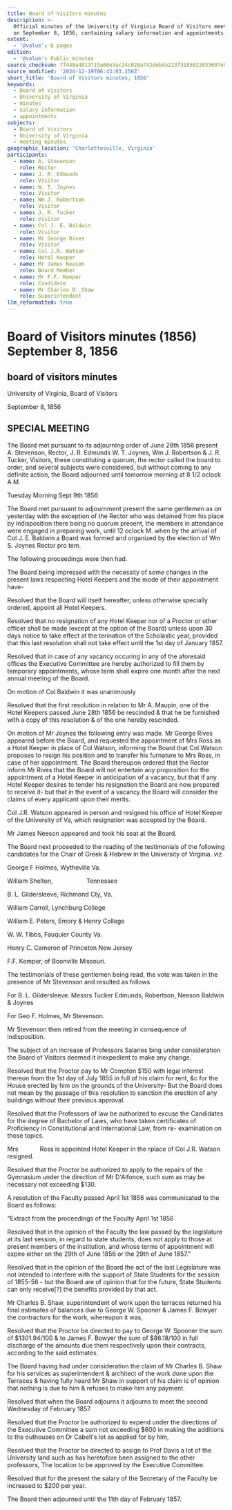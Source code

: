 ```yaml
---
title: Board of Visitors minutes
description: >-
  Official minutes of the University of Virginia Board of Visitors meeting held
  on September 8, 1856, containing salary information and appointments.
extent:
  - '@value': 6 pages
edition:
  - '@value': Public minutes
source_checksum: 7f448a4813715a60e3ac24c020a742debda213f3185022833607e08fa9f8d7c8
source_modified: '2024-12-19T06:43:03.256Z'
short_title: 'Board of Visitors minutes, 1856'
keywords:
  - Board of Visitors
  - University of Virginia
  - minutes
  - salary information
  - appointments
subjects:
  - Board of Visitors
  - University of Virginia
  - meeting minutes
geographic_location: 'Charlottesville, Virginia'
participants:
  - name: A. Stevenson
    role: Rector
  - name: J. R. Edmunds
    role: Visitor
  - name: W. T. Joynes
    role: Visitor
  - name: Wm J. Robertson
    role: Visitor
  - name: J. R. Tucker
    role: Visitor
  - name: Col J. E. Baldwin
    role: Visitor
  - name: Mr George Rives
    role: Visitor
  - name: Col J.R. Watson
    role: Hotel Keeper
  - name: Mr James Neeson
    role: Board Member
  - name: Mr F.F. Kemper
    role: Candidate
  - name: Mr Charles B. Shaw
    role: Superintendent
llm_reformatted: true
---
```


Board of Visitors minutes (1856) September 8, 1856
==================================================

board of visitors minutes
-------------------------

University of Virginia, Board of Visitors

September 8, 1856

SPECIAL MEETING
---------------

The Board met pursuant to its adjourning order of June 28th 1856 present A. Stevenson, Rector, J. R. Edmunds W. T. Joynes, Wm J. Robertson & J. R. Tucker, Visitors, these constituting a quorum, the rector called the board to order, and several subjects were considered, but without coming to any definite action, the Board adjourned until tomorrow morning at 8 1/2 oclock A.M.

Tuesday Morning Sept 9th 1856

The Board met pursuant to adjournment present the same gentlemen as on yesterday with the exception of the Rector who was detained from his place by indisposition there being no quorum present, the members in attendance were engaged in preparing work, until 12 oclock M. when by the arrival of Col J. E. Baldwin a Board was formed and organized by the election of Wm S. Joynes Rector pro tem.

The following proceedings were then had.

The Board being impressed with the necessity of some changes in the present laws respecting Hotel Keepers and the mode of their appointment have-

Resolved that the Board will itself hereafter, unless otherwise specially ordered, appoint all Hotel Keepers.

Resolved that no resignation of any Hotel Keeper nor of a Proctor or other officer shall be made (except at the option of the Board) unless upon 30 days notice to take effect at the terination of the Scholastic year, provided that this last resolution shall not take effect until the 1st day of January 1857.

Resolved that in case of any vacancy occuring in any of the aforesaid offices the Executive Committee are hereby authorized to fill them by temporary appointments, whose term shall expire one month after the next annual meeting of the Board.

On motion of Col Baldwin it was unanimously

Resolved that the first resolution in relation to Mr A. Maupin, one of the Hotel Keepers passed June 28th 1856 be rescinded & that he be furnished with a copy of this resolution & of the one hereby rescinded.

On motion of Mr Joynes the following entry was made. Mr George Rives appeared before the Board, and requested the appointment of Mrs Ross as a Hotel Keeper in place of Col Watson, informing the Board that Col Watson proposes to resign his position and to transfer his furnature to Mrs Ross, in case of her appointment. The Board thereupon ordered that the Rector inform Mr Rives that the Board will not entertain any proposition for the appointment of a Hotel Keeper in anticipation of a vacancy, but that if any Hotel Keeper desires to tender his resignation the Board are now prepared to receive it- but that in the event of a vacancy the Board will consider the claims of every applicant upon their merits.

Col J.R. Watson appeared in person and resigned his office of Hotel Keeper of the University of Va, which resignation was accepted by the Board.

Mr James Neeson appeared and took his seat at the Board.

The Board next proceeded to the reading of the testimonials of the following candidates for the Chair of Greek & Hebrew in the University of Virginia. viz

George F Holmes, Wytheville Va.

William Shelton,       Tennessee

B. L. Gildersleeve, Richmond Cty, Va.

William Carroll, Lynchburg College

William E. Peters, Emory & Henry College

W. W. Tibbs, Fauquier County Va.

Henry C. Cameron of Princeton New Jersey

F.F. Kemper, of Boonville Missouri.

The testimonials of these gentlemen being read, the vote was taken in the presence of Mr Stevenson and resulted as follows

For B. L. Gildersleeve. Messrs Tucker Edmunds, Robertson, Neeson Baldwin & Joynes

For Geo F. Holmes, Mr Stevenson.

Mr Stevenson then retired from the meeting in consequence of indisposition.

The subject of an increase of Professors Salaries bing under consideration the Board of Visitors deemed it inexpedient to make any change.

Resolved that the Proctor pay to Mr Compton $150 with legal interest thereon from the 1st day of July 1855 in full of his claim for rent, &c for the House erected by him on the grounds of the University- But the Board does not mean by the passage of this resolution to sanction the erection of any buildings without their previous approval.

Resolved that the Professors of law be authorized to excuse the Candidates for the degree of Bachelor of Laws, who have taken certificates of Proficiency in Constitutional and International Law, from re- examination on those topics.

Mrs     Ross is appointed Hotel Keeper in the rplace of Col J.R. Watson resigned.

Resolved that the Proctor be authorized to apply to the repairs of the Gymnasium under the direction of Mr D'Alfonce, such sum as may be necessary not exceeding $130.

A resolution of the Faculty passed April 1st 1856 was communicated to the Board as follows:

"Extract from the proceedings of the Faculty April 1st 1856

Resolved that in the opinion of the Faculty the law passed by the legislature at its last session, in regard to state students, does not apply to those at present members of the institution, and whose terms of appointment will expire either on the 29th of June 1856 or the 29th of June 1857."

Resolved that in the opinion of the Board the act of the last Legislature was not intended to interfere with the support of State Students for the session of 1855-56 - but the Board are of opinion that for the future, State Students can only receive\[?\] the benefits provided by that act.

Mr Charles B. Shaw, superintendent of work upon the terraces returned his final estimates of balances due to George W. Spooner & James F. Bowyer the contractors for the work, whereupon it was,

Resolved that the Proctor be directed to pay to George W. Spooner the sum of $1301.94/100 & to James F. Bowyer the sum of $86.18/100 in full discharge of the amounts due them respectively upon their contracts, according to the said estimates.

The Board having had under consideration the claim of Mr Charles B. Shaw for his services as superintendent & architect of the work done upon the Terraces & having fully heard Mr Shaw in support of his claim is of opinion that nothing is due to him & refuses to make him any payment.

Resolved that when the Board adjourns it adjourns to meet the second Wednesday of February 1857.

Resolved that the Proctor be authorized to expend under the directions of the Executive Committee a sum not exceeding $600 in making the additions to the outhouses on Dr Cabell's lot as applied for by him,

Resolved that the Proctor be directed to assign to Prof Davis a lot of the University land such as has heretofore been assigned to the other professors, The location to be approved by the Executive Committee.

Resolved that for the present the salary of the Secretary of the Faculty be increased to $200 per year.

The Board then adjourned until the 11th day of February 1857.
